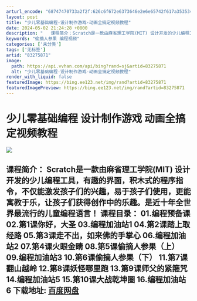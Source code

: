 ```yaml
---
arturl_encode: "68747470733a2f2f:626c6f672e6373646e2e6e65742f617a353534343335333233:2f61727469636c652f64657461696c732f3833323735383731"
layout: post
title: "少儿零基础编程-设计制作游戏-动画全搞定视频教程"
date: 2024-05-02 21:24:28 +0800
description: "   课程简介：Scratch是一款由麻省理工学院(MIT) 设计开发的少儿编程工具，有趣的界面，积"
keywords: "偷摘人参果 编程视频"
categories: ['未分类']
tags: ['无标签']
artid: "83275871"
image:
  path: https://api.vvhan.com/api/bing?rand=sj&artid=83275871
  alt: "少儿零基础编程-设计制作游戏-动画全搞定视频教程"
render_with_liquid: false
featuredImage: https://bing.ee123.net/img/rand?artid=83275871
featuredImagePreview: https://bing.ee123.net/img/rand?artid=83275871
---
```


# 少儿零基础编程 设计制作游戏 动画全搞定视频教程

![](https://www.52pg.net/data/attachment/forum/201810/21/190906u70unuhjhpng0uni.png)

## 课程简介： Scratch是一款由麻省理工学院(MIT) 设计开发的少儿编程工具，有趣的界面，积木式的程序指令，不仅能激发孩子们的兴趣，易于孩子们使用，更能寓教于乐，让孩子们获得创作中的乐趣。是近十年全世界最流行的儿童编程语言！ 课程目录： 01.编程预备课 02.第1课你好，大圣 03.编程加油站1 04.第2课踏上取经路 05.第3课走不出，如来佛的手掌心 06.编程加油站2 07.第4课火眼金睛 08.第5课偷摘人参果（上） 09.编程加油站3 10.第6课偷摘人参果（下） 11.第7课翻山越岭 12.第8课妖怪哪里跑 13.第9课师父的紧箍咒 14.编程加油站5 15.第10课大战乾坤圈 16.编程加油站6 下载地址: [百度网盘](http://www.qyunbbs.com/thread-2929-1-1.html)